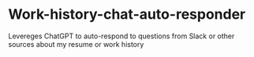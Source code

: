 # Work-history-chat-auto-responder

Levereges ChatGPT to auto-respond to questions from Slack or other sources about my resume or work history


